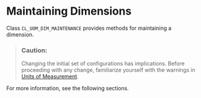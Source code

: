 <!-- loio834e1b9672b64368a8be978c70976abe -->

# Maintaining Dimensions

Class `CL_UOM_DIM_MAINTENANCE` provides methods for maintaining a dimension.

> ### Caution:  
> Changing the initial set of configurations has implications. Before proceeding with any change, familiarize yourself with the warnings in [Units of Measurement](units-of-measurement-8961c2c.md).

For more information, see the following sections.

